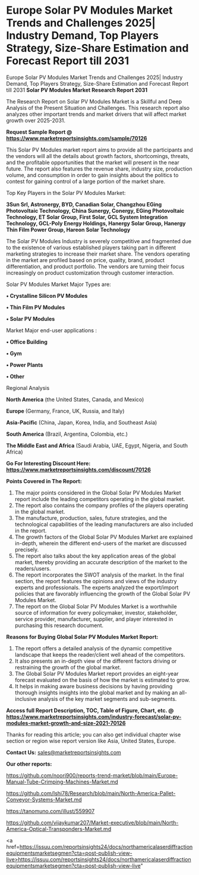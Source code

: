 # Europe Solar PV Modules Market Trends and Challenges 2025| Industry Demand, Top Players Strategy, Size-Share Estimation and Forecast Report till 2031
Europe Solar PV Modules Market Trends and Challenges 2025| Industry Demand, Top Players Strategy, Size-Share Estimation and Forecast Report till 2031
<strong>Solar PV Modules Market Research Report 2031</strong>

The Research Report on Solar PV Modules Market is a Skillful and Deep Analysis of the Present Situation and Challenges. This research report also analyzes other important trends and market drivers that will affect market growth over 2025-2031.

<strong>Request Sample Report @ <a href=https://www.marketreportsinsights.com/sample/70126>https://www.marketreportsinsights.com/sample/70126</a></strong>

This Solar PV Modules market report aims to provide all the participants and the vendors will all the details about growth factors, shortcomings, threats, and the profitable opportunities that the market will present in the near future. The report also features the revenue share, industry size, production volume, and consumption in order to gain insights about the politics to contest for gaining control of a large portion of the market share.

Top Key Players in the Solar PV Modules Market:

<strong>3Sun Srl, Astronergy, BYD, Canadian Solar, Changzhou EGing Photovoltaic Technology, China Sunergy, Conergy, EGing Photovoltaic Technology, ET Solar Group, First Solar, GCL System Integration Technology, GCL-Poly Energy Holdings, Hanergy Solar Group, Hanergy Thin Film Power Group, Hareon Solar Technology</strong>

The Solar PV Modules Industry is severely competitive and fragmented due to the existence of various established players taking part in different marketing strategies to increase their market share. The vendors operating in the market are profiled based on price, quality, brand, product differentiation, and product portfolio. The vendors are turning their focus increasingly on product customization through customer interaction.

Solar PV Modules Market Major Types are:

<strong>• Crystalline Silicon PV Modules

• Thin Film PV Modules

• Solar PV Modules</strong>

Market Major end-user applications :

<strong>• Office Building

• Gym

• Power Plants

• Other</strong>

Regional Analysis

</u><strong><b>North America</b></strong> (the United States, Canada, and Mexico)

<strong><b>Europe </b></strong>(Germany, France, UK, Russia, and Italy)

<strong><b>Asia-Pacific</b></strong> (China, Japan, Korea, India, and Southeast Asia)

<strong><b>South America</b></strong> (Brazil, Argentina, Colombia, etc.)

<strong><b>The Middle East and Africa</b></strong> (Saudi Arabia, UAE, Egypt, Nigeria, and South Africa)

<strong>Go For Interesting Discount Here: <a href=https://www.marketreportsinsights.com/discount/70126>https://www.marketreportsinsights.com/discount/70126</a></strong>

<strong>Points Covered in The Report:</strong>
<ol>
  <li>The major points considered in the Global Solar PV Modules Market report include the leading competitors operating in the global market.</li>
  <li>The report also contains the company profiles of the players operating in the global market.</li>
  <li>The manufacture, production, sales, future strategies, and the technological capabilities of the leading manufacturers are also included in the report.</li>
  <li>The growth factors of the Global Solar PV Modules Market are explained in-depth, wherein the different end-users of the market are discussed precisely.</li>
  <li>The report also talks about the key application areas of the global market, thereby providing an accurate description of the market to the readers/users.</li>
  <li>The report incorporates the SWOT analysis of the market. In the final section, the report features the opinions and views of the industry experts and professionals. The experts analyzed the export/import policies that are favorably influencing the growth of the Global Solar PV Modules Market.</li>
  <li>The report on the Global Solar PV Modules Market is a worthwhile source of information for every policymaker, investor, stakeholder, service provider, manufacturer, supplier, and player interested in purchasing this research document.</li>
</ol>
<strong>Reasons for Buying Global Solar PV Modules Market Report:</strong>

<ol>
  <li>The report offers a detailed analysis of the dynamic competitive landscape that keeps the reader/client well ahead of the competitors.</li>
  <li>It also presents an in-depth view of the different factors driving or restraining the growth of the global market.</li>
  <li>The Global Solar PV Modules Market report provides an eight-year forecast evaluated on the basis of how the market is estimated to grow.</li>
  <li>It helps in making aware business decisions by having providing thorough insights insights into the global market and by making an all-inclusive analysis of the key market segments and sub-segments.</li>
</ol>
<strong>Access full Report Description, TOC, Table of Figure, Chart, etc. @ <a href=https://www.marketreportsinsights.com/industry-forecast/solar-pv-modules-market-growth-and-size-2021-70126>https://www.marketreportsinsights.com/industry-forecast/solar-pv-modules-market-growth-and-size-2021-70126</a></strong>


Thanks for reading this article; you can also get individual chapter wise section or region wise report version like Asia, United States, Europe.

<strong>Contact Us:</strong>
sales@marketreportsinsights.com

<strong>Our other reports:</strong>

<a href=https://github.com/noori900/reports-trend-market/blob/main/Europe-Manual-Tube-Crimping-Machines-Market.md>https://github.com/noori900/reports-trend-market/blob/main/Europe-Manual-Tube-Crimping-Machines-Market.md</a>

<a href=https://github.com/Ishi78/Research/blob/main/North-America-Pallet-Conveyor-Systems-Market.md>https://github.com/Ishi78/Research/blob/main/North-America-Pallet-Conveyor-Systems-Market.md</a>

<a href=https://tanomuno.com/illust/559907>https://tanomuno.com/illust/559907</a>

<a href=https://github.com/vijaykumar207/Market-executive/blob/main/North-America-Optical-Transponders-Market.md>https://github.com/vijaykumar207/Market-executive/blob/main/North-America-Optical-Transponders-Market.md</a>

<a href=https://issuu.com/reportsinsights24/docs/northamericalaserdiffractionequipmentsmarketsegmen?cta=post-publish-view-live>https://issuu.com/reportsinsights24/docs/northamericalaserdiffractionequipmentsmarketsegmen?cta=post-publish-view-live</a>"
